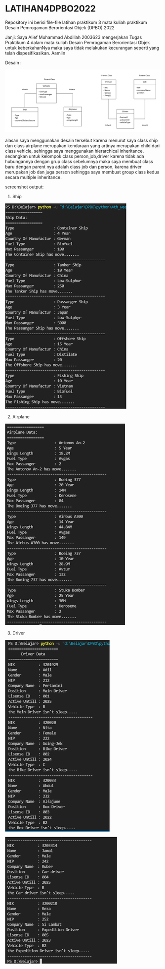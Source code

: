 # LATIHAN4DPBO2022
Repository ini berisi file-file latihan praktikum 3 mata kuliah praktikum Desain Pemrogaman Berorientasi Objek (DPBO) 2022

Janji: Saya Alief Muhammad Abdillah 2003623 mengerjakan Tugas Praktikum 4 dalam mata kuliah Desain Pemrogaman Berorientasi Objek untuk keberkahanNya maka saya tidak melakukan kecurangan seperti yang telah dispesifikasikan. Aamiin

Desain : 

 ![alt text](https://github.com/aliefabdillah/LATIHAN4DPBO2022/blob/main/screenshot4/desain.png)
 
 alasan saya menggunakan desain tersebut karena menurut saya class ship dan class airplane merupakan kendaraan yang artinya merupakan child dari class vehicle, sehingga saya menggunakan hierarchical inheritance, sedangkan untuk kelompok class person,job,driver karena tidak ada hubungannya dengan grup class sebelumnya maka saya membuat class baru dengan parent nya adalah class job dan person, karena driver merupakan job dan juga person sehingga saya membuat group class kedua secara multiple inheritance.
 
 screenshot output:
 
 1. Ship

 ![alt text](https://github.com/aliefabdillah/LATIHAN4DPBO2022/blob/main/screenshot4/ship.png)
 
 2. Airplane
 
 ![alt text](https://github.com/aliefabdillah/LATIHAN4DPBO2022/blob/main/screenshot4/plane.png)
 
 3. Driver
 
 ![alt text](https://github.com/aliefabdillah/LATIHAN4DPBO2022/blob/main/screenshot4/driver1.png)
 
 ![alt text](https://github.com/aliefabdillah/LATIHAN4DPBO2022/blob/main/screenshot4/driver2.png)

